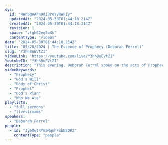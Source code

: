 ```yaml
---
sys:
  id: "4WnBgAAPn9diBr0YVRWFiy"
  updatedAt: "2024-05-30T01:44:18.214Z"
  createdAt: "2024-05-30T01:44:18.214Z"
  revision: 1
  space: "vfgh62eq5a4k"
  contentType: "videos"
date: "2024-05-30T01:44:18.214Z"
title: "05/28/2024 | The Essence of Prophecy (Deborah Ferrel)"
slug: "Y3hh8oEVtZI"
videoLink: "https://youtube.com/live/Y3hh8oEVtZI"
YoutubeID: "Y3hh8oEVtZI"
description: "This evening, Deborah Ferrel spoke on the acts of Prophecy and how they work to build up the body of Christ. It is important for us to understand Prophecy so that we can better enact God's will here on earth. Remember that God is always at the center of prophecy.\n"
videoKeywords:
  - "Prophecy"
  - "God's Will"
  - "Body of Christ"
  - "Prophet"
  - "God's Plan"
  - "Who We Are"
playlists:
  - "full sermons"
  - "livestreams"
speakers:
  - "Deborah Ferrel"
people:
  - id: "3ySMwt4Ym5MqnhFxbN8QR2"
    contentType: "people"
---
```

